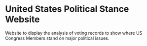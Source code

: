 # United States Political Stance Website
Website to display the analysis of voting records to show where US Congress Members stand on major political issues.
